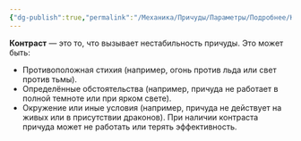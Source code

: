 ```yaml
---
{"dg-publish":true,"permalink":"/Механика/Причуды/Параметры/Подробнее/Контраст/","noteIcon":"","created":"2025-07-12T09:55:56.328+03:00","updated":"2025-07-29T00:30:07.746+03:00"}
---
```


**Контраст** — это то, что вызывает нестабильность причуды. Это может быть:
- Противоположная стихия (например, огонь против льда или свет против тьмы).
- Определённые обстоятельства (например, причуда не работает в полной темноте или при ярком свете).
- Окружение или иные условия (например, причуда не действует на живых или в присутствии драконов).
При наличии контраста причуда может не работать или терять эффективность.